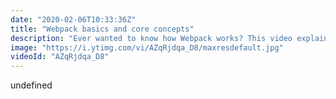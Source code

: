 ```yaml
---
date: "2020-02-06T10:33:36Z"
title: "Webpack basics and core concepts"
description: "Ever wanted to know how Webpack works? This video explains its core concepts. I decided to do this because many people think Webpack is like a unicorn that uses rainbows and magic to do its job. But actually, Webpack is not that hard to understand once you have an overview of its feature set.\n\nAfter watching this video you will be ready to roll your own custom configuration! This insight should help you make decisions on how to bundle and optimize your application for production. \n\nPrevious video: https://youtu.be/WExoF1TFI04\n\nFollow me here:\nWebsite: https://timbenniks.nl/\nTwitter: https://twitter.com/timbenniks\nGithub: https://github.com/timbenniks"
image: "https://i.ytimg.com/vi/AZqRjdqa_D8/maxresdefault.jpg"
videoId: "AZqRjdqa_D8"
---
```


undefined